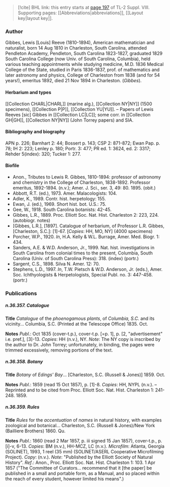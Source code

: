 > [!cite] BHL link: this entry starts at [page 197](https://www.biodiversitylibrary.org/item/103832#page/209/mode/1up) of TL-2 Suppl. VIII.
> Supporting pages: [[Abbreviations|abbreviations]], [[Layout key|layout key]].

### Author

Gibbes, Lewis \[Louis\] Reeve (1810-1894), American mathematician and naturalist, born 14 Aug 1810 in Charleston, South Carolina, attended Pendleton Academy, Pendleton, South Carolina 1823-1827, graduated 1829 South Carolina College (now Univ. of South Carolina, Columbia), held various teaching appointments while studying medicine, M.D. 1836 Medical College of the State, studied in Paris 1836-1837, prof. of mathematics and later astronomy and physics, College of Charleston from 1838 (and for 54 years!), emeritus 1892, died 21 Nov 1894 in Charleston. (*Gibbes*).

#### Herbarium and types

[[Collection CHARL|CHARL]] (marine alg.), [[Collection NY|NY]] (1500 specimens), [[Collection P|P]], [[Collection YU|YU]]. – Papers of Lewis Reeves \[sic\] Gibbes in [[Collection LC|LC]]; some corr. in [[Collection GH|GH]], [[Collection NY|NY]] (John Torrey papers) and SIA.

#### Bibliography and biography

APN p. 226; Barnhart 2: 44; Bossert p. 143; CSP 2: 871-872; Ewan Pap. p. 78; IH 2: 223; Lenley p. 180; Portr. 3: 477; PR ed. 1: 3624, ed. 2: 3317; Rehder 5(index): 320; Tucker 1: 277.

#### Biofile

- Anon., Tributes to Lewis R. Gibbes, 1810-1894: professor of astronomy and chemistry in the College of Charleston, 1838-1892. Professor emeritus, 1892-1894. (n.v.); Amer. J. Sci., ser. 3, 49: 80. 1895. (obit.)
- Abbott, R.T. (ed.), 1973. Amer. Malacologists: 104.
- Adler, K., 1989. Contr. hist. herpetology: 155.
- Ewan, J. (ed.), 1969. Short hist. bot. U.S.: 75.
- Gee, W., 1918. South Carolina botanists: 42-45.
- Gibbes, L.R., 1889. Proc. Elliott Soc. Nat. Hist. Charleston 2: 223, 224. (autobiogr. notes)
- \[Gibbes, L.R.\], \[1897\]. Catalogue of herbarium, of Professor L.R. Gibbes, \[Charleston, S.C.\]: \[1\]-67. \[*Copies*: HH, MO, NY\] (4000 specimens)
- Porcher, W.P., 1920. *In*, H.A. Kelly & W.L. Burrage, Amer. Med. Biogr. 1: 434.
- Sanders, A.E. & W.D. Anderson, Jr., 1999. Nat. hist. investigations in South Carolina from colonial times to the present, Columbia, South Carolina (Univ. of South Carolina Press): 318. (index) (portr.)
- Sargent, C.S., 1898. Silva N. Amer. 12: 70.
- Stephens, L.D., 1997. *In*, T.W. Pietsch & W.D. Anderson, Jr. (eds.), Amer. Soc. Ichthyologists & Herpetologists, Special Publ. no. 3: 447-458. (portr.)

### Publications

##### n.36.357. Catalogue

**Title**
*Catalogue* of the *phoenogamous plants*, of *Columbia, S.C.* and its vicinity... Columbia, S.C. (Printed at the Telescope Office) 1835. Oct.

**Notes**
*Publ*.: Oct 1835 (cover-t.p.), cover-t.p. \[=p. 1\], p. \[2, "advertisement" i.e. pref.\], \[3\]-13.
*Copies*: HH (n.v.), NY.
*Note*: The NY copy is inscribed by the author to Dr. John Torrey; unfortunately, in binding, the pages were trimmed excessively, removing portions of the text.

##### n.36.358. Botany

**Title**
*Botany* of *Edings' Bay*... \[Charleston, S.C. (Russell & Jones)\] 1859. Oct.

**Notes**
*Publ*.: 1859 (read 15 Oct 1857), p. \[1\]-8. *Copies*: HH, NYPL (n.v.). – Reprinted and to be cited from Proc. Elliott Soc. Nat. Hist. Charleston 1: 241-248. 1859.

##### n.36.359. Rules

**Title**
*Rules* for the *accentuation* of *names* in natural history, with examples zoological and botanical... Charleston, S.C. (Russell & Jones)/New York (Bailliere Brothers) 1860. Qu.

**Notes**
*Publ*.: 1860 (read 2 Mar 1857, p. iii signed 15 Jan 1857), cover-t.p., p. \[i\]-v, 6-13. *Copies*: BM (n.v.), HH-MCZ, LC (n.v.). *Microfilm*: Atlanta, Georgia (SOLINET), 1993, 1 reel (35 mm) (SOLINET/ASERL Cooperative Microfilming Project). *Copy*: (n.v.).
*Note*: "Published by the Elliott Society of Natural History".
*Ref*.: Anon., Proc. Elliott Soc. Nat. Hist. Charleston 1: 103. 1 Apr 1857 ("The Committee of Curators... recommend that it \[the paper\] be published in a small and portable form, as a Manual, and so placed within the reach of every student, however limited his means".)


